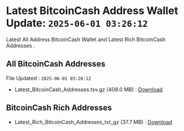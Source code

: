 # Latest BitcoinCash Address Wallet Update: `2025-06-01 03:26:12`

Latest All Address BitcoinCash Wallet and Latest Rich BitcoinCash Addresses .

## All BitcoinCash Addresses

File Updated : `2025-06-01 03:26:12`

- Latest_BitcoinCash_Addresses.tsv.gz (408.0 MB) : [Download](https://github.com/Pymmdrza/Rich-Address-Wallet/releases/tag/BitcoinCash)

## BitcoinCash Rich Addresses

- Latest_Rich_BitcoinCash_Addresses_txt_gz (37.7 MB) : [Download](https://github.com/Pymmdrza/Rich-Address-Wallet/releases/tag/BitcoinCash)
